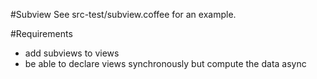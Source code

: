 #Subview
See src-test/subview.coffee for an example.

#Requirements
* add subviews to views
* be able to declare views synchronously but compute the data async
